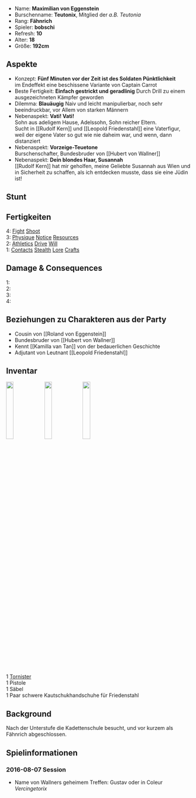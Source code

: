 * Name: **Maximilian von Eggenstein**
* Burschenname: **Teutonix**, Mitglied der *a.B. Teutonia*
* Rang: **Fähnrich**
* Spieler: **bobschi**
* Refresh: **10**
* Alter: **18**
* Größe: **192cm**

## Aspekte

* Konzept: **Fünf Minuten vor der Zeit ist des Soldaten Pünktlichkeit**  
im Endeffekt eine beschissene Variante von Captain Carrot
* Beste Fertigkeit: **Einfach gestrickt und geradlinig**
Durch Drill zu einem ausgezeichneten Kämpfer geworden
* Dilemma: **Blauäugig**
Naiv und leicht manipulierbar, noch sehr beeindruckbar, vor Allem von starken Männern
* Nebenaspekt: **Vati! Vati!**  
Sohn aus adeligem Hause, Adelssohn, Sohn reicher Eltern.  
Sucht in [[Rudolf Kern]] und [[Leopold Friedenstahl]] eine Vaterfigur, weil der eigene Vater so gut wie nie daheim war, und wenn, dann distanziert
* Nebenaspekt: **Vorzeige-Teuetone**  
Burschenschafter, Bundesbruder von [[Hubert von Wallner]]
* Nebenaspekt: **Dein blondes Haar, Susannah**  
[[Rudolf Kern]] hat mir geholfen, meine Geliebte Susannah aus Wien und in Sicherheit zu schaffen, als ich entdecken musste, dass sie eine Jüdin ist!

## Stunt

## Fertigkeiten


4: [Fight](http://fate-srd.com/fate-core/Fight) [Shoot](http://fate-srd.com/fate-core/Shoot)  
3: [Physique](http://fate-srd.com/fate-core/Physique) [Notice](http://fate-srd.com/fate-core/Notice) [Resources](http://fate-srd.com/fate-core/Resources)  
2: [Athletics](http://fate-srd.com/fate-core/Athletics) [Drive](http://fate-srd.com/fate-core/Drive) [Will](http://fate-srd.com/fate-core/Will)   
1: [Contacts](http://fate-srd.com/fate-core/Contacts) [Stealth](http://fate-srd.com/fate-core/Stealth) [Lore](http://fate-srd.com/fate-core/Lore) [Crafts](http://fate-srd.com/fate-core/Crafts)

## Damage & Consequences

1:  
2:  
3:   
4: 

## Beziehungen zu Charakteren aus der Party

* Cousin von [[Roland von Eggenstein]]
* Bundesbruder von [[Hubert von Wallner]]
* Kennt [[Kamilla van Tan]] von der bedauerlichen Geschichte
* Adjutant von Leutnant [[Leopold Friedenstahl]]

## Inventar

<img src="https://upload.wikimedia.org/wikipedia/commons/9/90/Jag_1915_bisspingen.jpg" width="20%" />
<img src="https://www.dorotheum.com/39H150504_139_83176_11/Bild/Säbel-für-Offiziere-der-k.-u.-k.-Kavallerie,.jpg" width="20%" />
<img src="https://upload.wikimedia.org/wikipedia/commons/c/c4/Steyr_Hahn_M1912.JPG" width="20%" />

1 [Tornister](https://de.wikipedia.org/wiki/Tornister)  
1 Pistole  
1 Säbel  
1 Paar schwere Kautschukhandschuhe für Friedenstahl

## Background

Nach der Unterstufe die Kadettenschule besucht, und vor kurzem als Fähnrich abgeschlossen.

## Spielinformationen

### 2016-08-07 Session

* Name von Wallners geheimem Treffen: Gustav oder in Coleur *Vercingetorix*